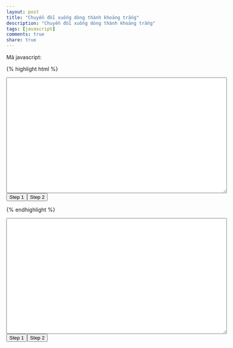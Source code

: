 ```yaml
---
layout: post
title: "Chuyển đổi xuống dòng thành khoảng trắng"
description: "Chuyển đổi xuống dòng thành khoảng trắng"
tags: [javascript]
comments: true
share: true
---
```


Mã javascript:

{% highlight html %}
<html>
<head>
<script type="text/javascript">
function encode() {
var obj = document.getElementById('dencoder');
var unencoded = obj.value;
obj.value = unencoded.split("  ").join("\n")
};
function decode() {
 var obj = document.getElementById('dencoder');
 var encoded = obj.value;
 obj.value = encoded.replace(/\n/g," ");}
</script>
</head>
<body>
<form onsubmit="return false;">
<textarea cols="70" id="dencoder" rows="20"></textarea>
<div>
<input onclick="decode()" type="button" value="Step 1" /><input onclick="encode()" type="button" value="Step 2" />
</div>
</form>
</body>
</html>

{% endhighlight %}

<script type="text/javascript">
function encode() {
var obj = document.getElementById('dencoder');
var unencoded = obj.value;
obj.value = unencoded.split("  ").join("\n")
};
function decode() {
 var obj = document.getElementById('dencoder');
 var encoded = obj.value;
 obj.value = encoded.replace(/\n/g," ");}
</script>
<form onsubmit="return false;">
<textarea cols="70" id="dencoder" rows="20"></textarea>    <div>
<input onclick="decode()" type="button" value="Step 1" /><input onclick="encode()" type="button" value="Step 2" /></div>
</form>
